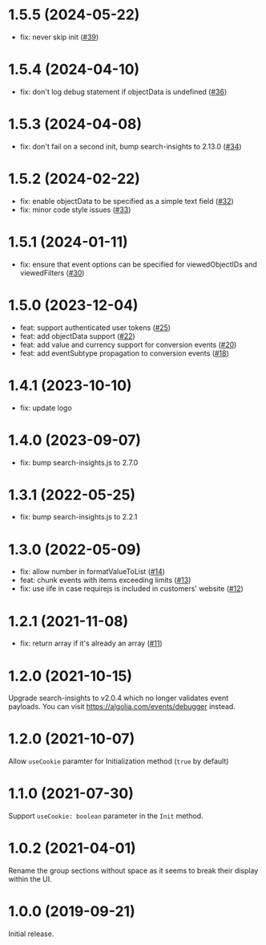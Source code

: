 # 1.5.5 (2024-05-22)

- fix: never skip init ([#39](https://github.com/algolia/search-insights-gtm/pull/39))

# 1.5.4 (2024-04-10)

- fix: don't log debug statement if objectData is undefined ([#36](https://github.com/algolia/search-insights-gtm/pull/36))

# 1.5.3 (2024-04-08)

- fix: don't fail on a second init, bump search-insights to 2.13.0 ([#34](https://github.com/algolia/search-insights-gtm/pull/34))

# 1.5.2 (2024-02-22)

- fix: enable objectData to be specified as a simple text field ([#32](https://github.com/algolia/search-insights-gtm/pull/32))
- fix: minor code style issues ([#33](https://github.com/algolia/search-insights-gtm/pull/33))

# 1.5.1 (2024-01-11)

- fix: ensure that event options can be specified for viewedObjectIDs and viewedFilters ([#30](https://github.com/algolia/search-insights-gtm/pull/30))

# 1.5.0 (2023-12-04)

- feat: support authenticated user tokens ([#25](https://github.com/algolia/search-insights-gtm/pull/25))
- feat: add objectData support ([#22](https://github.com/algolia/search-insights-gtm/pull/22))
- feat: add value and currency support for conversion events ([#20](https://github.com/algolia/search-insights-gtm/pull/20))
- feat: add eventSubtype propagation to conversion events ([#18](https://github.com/algolia/search-insights-gtm/pull/18))

# 1.4.1 (2023-10-10)

- fix: update logo

# 1.4.0 (2023-09-07)

- fix: bump search-insights.js to 2.7.0

# 1.3.1 (2022-05-25)

- fix: bump search-insights.js to 2.2.1

# 1.3.0 (2022-05-09)

- fix: allow number in formatValueToList ([#14](https://github.com/algolia/search-insights-gtm/pull/14))
- feat: chunk events with items exceeding limits ([#13](https://github.com/algolia/search-insights-gtm/pull/13))
- fix: use iife in case requirejs is included in customers' website ([#12](https://github.com/algolia/search-insights-gtm/pull/12))

# 1.2.1 (2021-11-08)

- fix: return array if it's already an array ([#11](https://github.com/algolia/search-insights-gtm/pull/11))

# 1.2.0 (2021-10-15)

Upgrade search-insights to v2.0.4 which no longer validates event payloads. You can visit https://algolia.com/events/debugger instead.

# 1.2.0 (2021-10-07)

Allow `useCookie` paramter for Initialization method (`true` by default)

# 1.1.0 (2021-07-30)

Support `useCookie: boolean` parameter in the `Init` method.

# 1.0.2 (2021-04-01)

Rename the group sections without space as it seems to break their display within the UI.

# 1.0.0 (2019-09-21)

Initial release.
